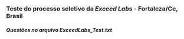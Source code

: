 ### Teste do processo seletivo da *Exceed Labs* - Fortaleza/Ce, Brasil
##### Questões no arquivo ExceedLabs_Test.txt
